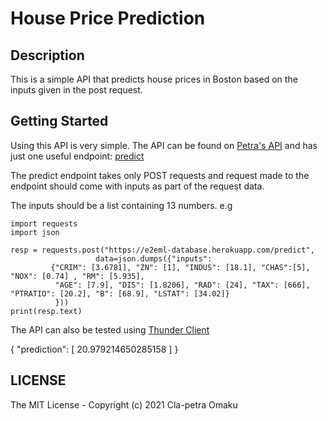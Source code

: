 # House Price Prediction 

## **Description**
This is a simple API that predicts house prices in Boston based on the inputs given in the post request.

## **Getting Started**
Using this API is very simple. The API can be found on [Petra's API](https://e2eml-database.herokuapp.com/) and has just one useful endpoint: [predict](https://e2eml-database.herokuapp.com/predict)

The predict endpoint takes only POST requests and request made to the endpoint should come with inputs as part of the request data.

The inputs should be a list containing 13 numbers. e.g    
  
    import requests
    import json

    resp = requests.post("https://e2eml-database.herokuapp.com/predict", 
                       data=json.dumps({"inputs":
             {"CRIM": [3.6781], "ZN": [1], "INDUS": [18.1], "CHAS":[5], "NOX": [0.74] , "RM": [5.935],
              "AGE": [7.9], "DIS": [1.8206], "RAD": [24], "TAX": [666], "PTRATIO": [20.2], "B": [68.9], "LSTAT": [34.02]}
              }))
    print(resp.text)
    
The API can also be tested using [Thunder Client](https://www.thunderclient.io/)

{
  "prediction": [
    20.979214650285158
  ]
}
    
    

## LICENSE
The MIT License - Copyright (c) 2021 Cla-petra Omaku
